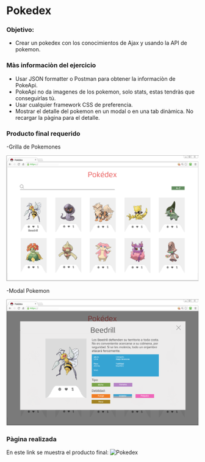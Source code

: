 # Pokedex

### Objetivo:
- Crear un pokedex con los conocimientos de Ajax y usando la API de pokemon.

### Màs informaciòn del ejercicio

- Usar JSON formatter o Postman para obtener la informaciòn de PokeApi.
- PokeApi no da imagenes de los pokemon, solo stats, estas tendràs que conseguirlas tù.
- Usar cualquier framework CSS de preferencia.
- Mostrar el detalle del pokemon en un modal o en una tab dinàmica. No recargar la pàgina para el detalle.

### Producto final requerido
-Grilla de Pokemones

![imagen](assets/img/pokedex-grid.png)

-Modal Pokemon

![imagen](assets/img/pokedex-popup.png)

### Pàgina realizada

En este link se muestra el producto final: ![Pokedex]()
